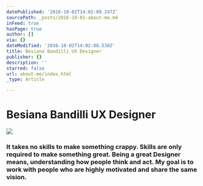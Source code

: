 ```yaml
---
datePublished: '2016-10-02T14:02:09.247Z'
sourcePath: _posts/2016-10-01-about-me.md
inFeed: true
hasPage: true
author: []
via: {}
dateModified: '2016-10-02T14:02:08.530Z'
title: Besiana Bandilli UX Designer
publisher: {}
description: ''
starred: false
url: about-me/index.html
_type: Article

---
```

# Besiana Bandilli UX Designer
![](https://the-grid-user-content.s3-us-west-2.amazonaws.com/006ca2c5-c585-4f5a-a3e6-17ae39087a82.gif)

### It takes no skills to make something crappy. Skills are only required to make something great. Being a great Designer means, understanding how people think and act. My goal is to work with people who are highly motivated and share the same vision.